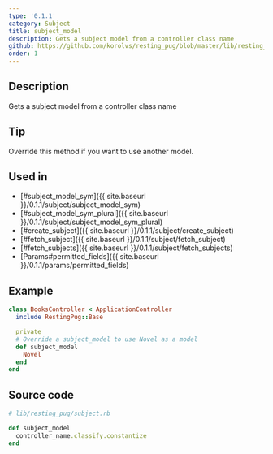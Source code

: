 ```yaml
---
type: '0.1.1'
category: Subject
title: subject_model
description: Gets a subject model from a controller class name
github: https://github.com/korolvs/resting_pug/blob/master/lib/resting_pug/subject.rb#L25
order: 1
---
```


## Description
Gets a subject model from a controller class name

## Tip
Override this method if you want to use another model.

## Used in
- [#subject_model_sym]({{ site.baseurl }}/0.1.1/subject/subject_model_sym)
- [#subject_model_sym_plural]({{ site.baseurl }}/0.1.1/subject/subject_model_sym_plural)
- [#create_subject]({{ site.baseurl }}/0.1.1/subject/create_subject)
- [#fetch_subject]({{ site.baseurl }}/0.1.1/subject/fetch_subject)
- [#fetch_subjects]({{ site.baseurl }}/0.1.1/subject/fetch_subjects)
- [Params#permitted_fields]({{ site.baseurl }}/0.1.1/params/permitted_fields)

## Example
```ruby
class BooksController < ApplicationController
  include RestingPug::Base

  private
  # Override a subject_model to use Novel as a model
  def subject_model
    Novel
  end
end
```

## Source code
```ruby
# lib/resting_pug/subject.rb

def subject_model
  controller_name.classify.constantize
end
```




